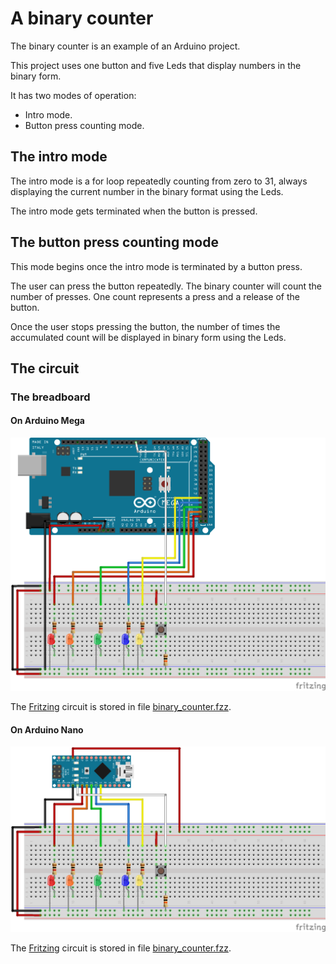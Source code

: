 # A binary counter

The binary counter is an example of an Arduino project.

This project uses one button and five Leds that display numbers in the binary
form.

It has two modes of operation:

*  Intro mode.
*  Button press counting mode.

## The intro mode

The intro mode is a for loop repeatedly counting from zero to 31, always
displaying the current number in the binary format using the Leds.

The intro mode gets terminated when the button is pressed.

## The button press counting mode

This mode begins once the intro mode is terminated by a button press.

The user can press the button repeatedly. The binary counter will count the
number of presses. One count represents a press and a release of the button.

Once the user stops pressing the button, the number of times the accumulated
count will be displayed in binary form using the Leds.

## The circuit

### The breadboard

#### On Arduino Mega
![The binary counter breadboard](doc/binary_counter_mega_bb.png)

The [Fritzing](http://fritzing.org) circuit is stored in file
[binary_counter.fzz](doc/binary_counter_mega.fzz).

#### On Arduino Nano
![The binary counter breadboard](doc/binary_counter_nano_bb.png)

The [Fritzing](http://fritzing.org) circuit is stored in file
[binary_counter.fzz](doc/binary_counter_nano.fzz).
